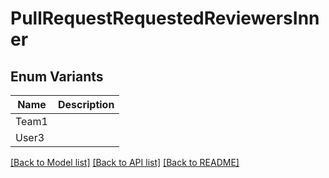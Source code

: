 # PullRequestRequestedReviewersInner

## Enum Variants

| Name | Description |
|---- | -----|
| Team1 |  |
| User3 |  |

[[Back to Model list]](../README.md#documentation-for-models) [[Back to API list]](../README.md#documentation-for-api-endpoints) [[Back to README]](../README.md)


